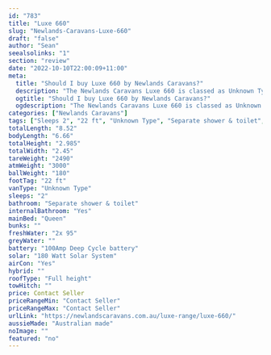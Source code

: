 ```yaml
---
id: "783"
title: "Luxe 660"
slug: "Newlands-Caravans-Luxe-660"
draft: "false"
author: "Sean"
seealsolinks: "1"
section: "review"
date: "2022-10-10T22:00:09+11:00"
meta:
  title: "Should I buy Luxe 660 by Newlands Caravans?"
  description: "The Newlands Caravans Luxe 660 is classed as Unknown Type, and sleeps 2 people. It is Australian made and comes in at 22 ft. It generally has Separate shower & toilet."
  ogtitle: "Should I buy Luxe 660 by Newlands Caravans?"
  ogdescription: "The Newlands Caravans Luxe 660 is classed as Unknown Type, and sleeps 2 people. It is Australian made and comes in at 22 ft. It generally has Separate shower & toilet."
categories: ["Newlands Caravans"]
tags: ["Sleeps 2", "22 ft", "Unknown Type", "Separate shower & toilet", "Full height", "Price Unknown", "Australian made"]
totalLength: "8.52"
bodyLength: "6.66"
totalHeight: "2.985"
totalWidth: "2.45"
tareWeight: "2490"
atmWeight: "3000"
ballWeight: "180"
footTag: "22 ft"
vanType: "Unknown Type"
sleeps: "2"
bathroom: "Separate shower & toilet"
internalBathroom: "Yes"
mainBed: "Queen"
bunks: ""
freshWater: "2x 95"
greyWater: ""
battery: "100Amp Deep Cycle battery"
solar: "180 Watt Solar System"
airCon: "Yes"
hybrid: ""
roofType: "Full height"
towHitch: ""
price: Contact Seller
priceRangeMin: "Contact Seller"
priceRangeMax: "Contact Seller"
urlLink: "https://newlandscaravans.com.au/luxe-range/luxe-660/"
aussieMade: "Australian made"
noImage: ""
featured: "no"
---
```

